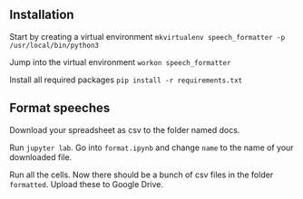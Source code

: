 ## Installation

Start by creating a virtual environment
`mkvirtualenv speech_formatter -p /usr/local/bin/python3`

Jump into the virtual environment
`workon speech_formatter`

Install all required packages
`pip install -r requirements.txt`

## Format speeches
Download your spreadsheet as csv to the folder named docs.

Run `jupyter lab`.
Go into `format.ipynb` and change `name` to the name of your downloaded file.

Run all the cells. Now there should be a bunch of csv files in the folder `formatted`. Upload these to Google Drive.

